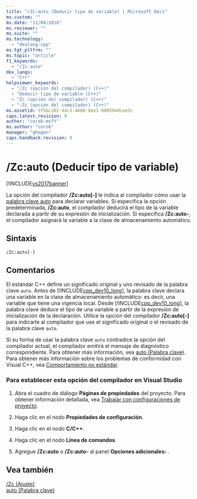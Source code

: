 ```yaml
---
title: "/Zc:auto (Deducir tipo de variable) | Microsoft Docs"
ms.custom: ""
ms.date: "11/04/2016"
ms.reviewer: ""
ms.suite: ""
ms.technology: 
  - "devlang-cpp"
ms.tgt_pltfrm: ""
ms.topic: "article"
f1_keywords: 
  - "/Zc:auto"
dev_langs: 
  - "C++"
helpviewer_keywords: 
  - "/Zc (opción del compilador) (C++)"
  - "Deducir tipo de variable (C++)"
  - "Zc (opción del compilador) (C++)"
  - "-Zc (opción del compilador) (C++)"
ms.assetid: 5f5bc102-44c3-4688-bbe1-080594dcee5c
caps.latest.revision: 9
author: "corob-msft"
ms.author: "corob"
manager: "ghogen"
caps.handback.revision: 9
---
```

# /Zc:auto (Deducir tipo de variable)
[!INCLUDE[vs2017banner](../../assembler/inline/includes/vs2017banner.md)]

La opción del compilador **\/Zc:auto\[\-\]** le indica al compilador cómo usar la [palabra clave auto](../../cpp/auto-keyword.md) para declarar variables.  Si especifica la opción predeterminada, **\/Zc:auto**, el compilador deducirá el tipo de la variable declarada a partir de su expresión de inicialización.  Si especifica  **\/Zc:auto\-**, el compilador asignará la variable a la clase de almacenamiento automático.  
  
## Sintaxis  
  
```  
/Zc:auto[-]  
```  
  
## Comentarios  
 El estándar C\+\+ define un significado original y uno revisado de la palabra clave `auto`.  Antes de [!INCLUDE[cpp_dev10_long](../../build/includes/cpp_dev10_long_md.md)], la palabra clave declara una variable en la clase de almacenamiento automático: es decir, una variable que tiene una vigencia local.  Desde [!INCLUDE[cpp_dev10_long](../../build/includes/cpp_dev10_long_md.md)], la palabra clave deduce el tipo de una variable a partir de la expresión de inicialización de la declaración. Utilice la opción del compilador **\/Zc:auto\[\-\]** para indicarle al compilador que use el significado original o el revisado de la palabra clave `auto`.  
  
 Si su forma de usar la palabra clave `auto` contradice la opción del compilador actual, el compilador emitirá el mensaje de diagnóstico correspondiente.  Para obtener más información, vea [auto \(Palabra clave\)](../../cpp/auto-keyword.md).  Para obtener más información sobre los problemas de conformidad con Visual C\+\+, vea [Comportamiento no estándar](../../cpp/nonstandard-behavior.md).  
  
### Para establecer esta opción del compilador en Visual Studio  
  
1.  Abra el cuadro de diálogo **Páginas de propiedades** del proyecto.  Para obtener información detallada, vea [Trabajar con configuraciones de proyecto](../../ide/working-with-project-properties.md).  
  
2.  Haga clic en el nodo **Propiedades de configuración**.  
  
3.  Haga clic en el nodo **C\/C\+\+**.  
  
4.  Haga clic en el nodo **Línea de comandos**.  
  
5.  Agregue **\/Zc:auto** o **\/Zc:auto\-** al panel **Opciones adicionales:** .  
  
## Vea también  
 [\/Zc \(Ajuste\)](../../build/reference/zc-conformance.md)   
 [auto \(Palabra clave\)](../../cpp/auto-keyword.md)